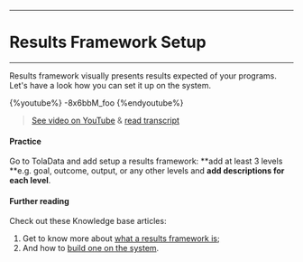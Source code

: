 ****
# Results Framework Setup
---

Results framework visually presents results expected of your programs. Let's have a look how you can set it up on the system.

{%youtube%} -8x6bbM_foo {%endyoutube%}  
> [See video on YouTube](https://www.youtube.com/embed/-8x6bbM_foo?rel=0) & [read transcript](https://docs.google.com/document/d/1DCaeMviBwSO5hGSfeh6Y9McPI6D1dzxJyDs5kKa4wug/edit#heading=h.stwrw4id2ydy)

#### Practice

Go to TolaData and add setup a results framework: **add at least 3 levels **e.g. goal, outcome, output, or any other levels and **add descriptions for each level**.

#### Further reading

Check out these Knowledge base articles: 

1. Get to know more about [what a results framework is](https://help.toladata.com/en/indicators/what-is-a-results-framework.html);
2. And how to [build one on the system](https://help.toladata.com/en/indicators/build-your-results-framework.html).





